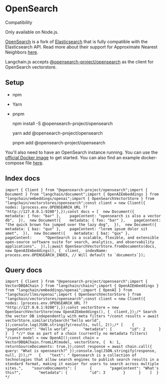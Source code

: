 OpenSearch
==========

Compatibility

Only available on Node.js.

[OpenSearch](https://opensearch.org/) is a fork of [Elasticsearch](https://www.elastic.co/elasticsearch/) that is fully compatible with the Elasticsearch API. Read more about their support for Approximate Nearest Neighbors [here](https://opensearch.org/docs/latest/search-plugins/knn/approximate-knn/).

Langchain.js accepts [@opensearch-project/opensearch](https://opensearch.org/docs/latest/clients/javascript/index/) as the client for OpenSearch vectorstore.

Setup[​](#setup "Direct link to Setup")
---------------------------------------

*   npm
*   Yarn
*   pnpm

    npm install -S @opensearch-project/opensearch

    yarn add @opensearch-project/opensearch

    pnpm add @opensearch-project/opensearch

You'll also need to have an OpenSearch instance running. You can use the [official Docker image](https://opensearch.org/docs/latest/opensearch/install/docker/) to get started. You can also find an example docker-compose file [here](https://github.com/hwchase17/langchainjs/blob/main/examples/src/indexes/vector_stores/opensearch/docker-compose.yml).

Index docs[​](#index-docs "Direct link to Index docs")
------------------------------------------------------

    import { Client } from "@opensearch-project/opensearch";import { Document } from "langchain/document";import { OpenAIEmbeddings } from "langchain/embeddings/openai";import { OpenSearchVectorStore } from "langchain/vectorstores/opensearch";const client = new Client({  nodes: [process.env.OPENSEARCH_URL ?? "http://127.0.0.1:9200"],});const docs = [  new Document({    metadata: { foo: "bar" },    pageContent: "opensearch is also a vector db",  }),  new Document({    metadata: { foo: "bar" },    pageContent: "the quick brown fox jumped over the lazy dog",  }),  new Document({    metadata: { baz: "qux" },    pageContent: "lorem ipsum dolor sit amet",  }),  new Document({    metadata: { baz: "qux" },    pageContent:      "OpenSearch is a scalable, flexible, and extensible open-source software suite for search, analytics, and observability applications",  }),];await OpenSearchVectorStore.fromDocuments(docs, new OpenAIEmbeddings(), {  client,  indexName: process.env.OPENSEARCH_INDEX, // Will default to `documents`});

Query docs[​](#query-docs "Direct link to Query docs")
------------------------------------------------------

    import { Client } from "@opensearch-project/opensearch";import { VectorDBQAChain } from "langchain/chains";import { OpenAIEmbeddings } from "langchain/embeddings/openai";import { OpenAI } from "langchain/llms/openai";import { OpenSearchVectorStore } from "langchain/vectorstores/opensearch";const client = new Client({  nodes: [process.env.OPENSEARCH_URL ?? "http://127.0.0.1:9200"],});const vectorStore = new OpenSearchVectorStore(new OpenAIEmbeddings(), {  client,});/* Search the vector DB independently with meta filters */const results = await vectorStore.similaritySearch("hello world", 1);console.log(JSON.stringify(results, null, 2));/* [    {      "pageContent": "Hello world",      "metadata": {        "id": 2      }    }  ] *//* Use as part of a chain (currently no metadata filters) */const model = new OpenAI();const chain = VectorDBQAChain.fromLLM(model, vectorStore, {  k: 1,  returnSourceDocuments: true,});const response = await chain.call({ query: "What is opensearch?" });console.log(JSON.stringify(response, null, 2));/*   {    "text": " Opensearch is a collection of technologies that allow search engines to publish search results in a standard format, making it easier for users to search across multiple sites.",    "sourceDocuments": [      {        "pageContent": "What's this?",        "metadata": {          "id": 3        }      }    ]  }   */